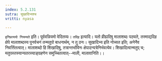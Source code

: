 ```yaml
---
index: 5.2.131
sutra: सुखादिभ्यश्च
vritti: nyasa

---
```

`इनिप्रत्ययो नियम्यते` इति। पूर्ववन्नियमो वेदितव्यः।
`तदिह` इत्यादि। यतो व्रीह्यदिषु मालाशब्दः पठ्यते, तस्माद्यदिह क्षेपे मालाशब्दस्य पुनर्वचनं तन्मतुपो बाधनार्थम्, न तु ठनः। सुखादिभ्य इति नोच्यत इति; अनेनैव निवर्त्तितत्वात्। मालाशब्दो हि शिखादिषु, तत्रान्तर्भाविनः क्षेपादन्यत्रेनिर्भवत्येव। शिखादित्वान्मतुप् च; मतुपस्तस्यान्यतरस्याङ्ग्रहणेन समुच्चितत्वात्--माली, मालावानिति।।